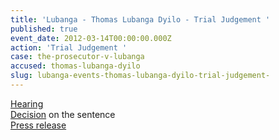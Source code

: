 ```yaml
---
title: 'Lubanga - Thomas Lubanga Dyilo - Trial Judgement '
published: true
event_date: 2012-03-14T00:00:00.000Z
action: 'Trial Judgement '
case: the-prosecutor-v-lubanga
accused: thomas-lubanga-dyilo
slug: lubanga-events-thomas-lubanga-dyilo-trial-judgement-
---
```



[Hearing](https://youtu.be/O_m3KdZs02U)
<br>[Decision](https://www.icc-cpi.int/Pages/record.aspx?docNo=ICC-01/04-01/06-2842) on the sentence
<br>[Press release](https://www.icc-cpi.int/pages/item.aspx?name=PR776)
